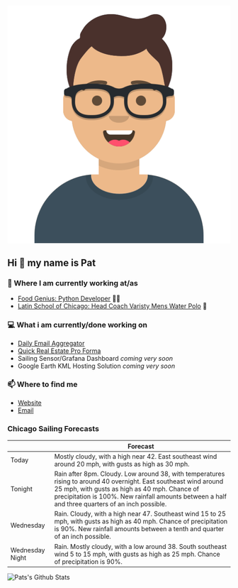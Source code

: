 [![Social banner for p-j-falconer](https://raw.githubusercontent.com/P-J-FALCONER/P-J-FALCONER/master/assets/avataaars.svg)](https://patfalconer.com/)
## Hi :wave: my name is Pat

### 💼 Where I am currently working at/as
- [Food Genius: Python Developer](https://getfoodgenius.com/) 🍔🐍
- [Latin School of Chicago: Head Coach Varisty Mens Water Polo](https://www.latinschool.org/) 🤽


### 💻 What i am currently/done working on
 - [Daily Email Aggregator](https://github.com/P-J-FALCONER/dott_daily_mail)
 - [Quick Real Estate Pro Forma](https://github.com/P-J-FALCONER/henry)
 - Sailing Sensor/Grafana Dashboard *coming very soon*
 - Google Earth KML Hosting Solution *coming very soon*

### 📫 Where to find me
 - [Website](https://patfalconer.com/)
 - [Email](mailto:patrick.j.falconer@gmail.com)


### Chicago Sailing Forecasts
|   | Forecast  |
|---|---|
| Today | Mostly cloudy, with a high near 42. East southeast wind around 20 mph, with gusts as high as 30 mph. |
| Tonight | Rain after 8pm. Cloudy. Low around 38, with temperatures rising to around 40 overnight. East southeast wind around 25 mph, with gusts as high as 40 mph. Chance of precipitation is 100%. New rainfall amounts between a half and three quarters of an inch possible. |
| Wednesday | Rain. Cloudy, with a high near 47. Southeast wind 15 to 25 mph, with gusts as high as 40 mph. Chance of precipitation is 90%. New rainfall amounts between a tenth and quarter of an inch possible. |
| Wednesday Night | Rain. Mostly cloudy, with a low around 38. South southeast wind 5 to 15 mph, with gusts as high as 25 mph. Chance of precipitation is 90%. |

![Pats's Github Stats](https://github-readme-stats.vercel.app/api?username=p-j-falconer&show_icons=true&theme=radical)
